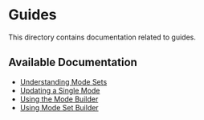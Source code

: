 # Guides

This directory contains documentation related to guides.

## Available Documentation

- [Understanding Mode Sets](./understanding-mode-sets.md)
- [Updating a Single Mode](./updating-single-mode.md)
- [Using the Mode Builder](./using-mode-builder.md)
- [Using Mode Set Builder](./using-mode-set-builder.md)


